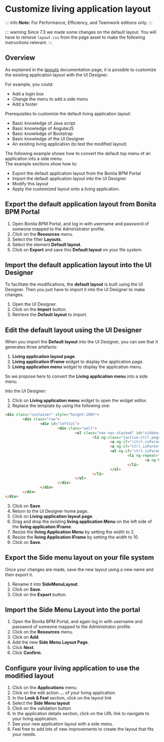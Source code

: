 # Customize living application layout

::: info
**Note:** For Performance, Efficiency, and Teamwork editions only.
:::

::: warning
Since 7.3 we made some changes on the default layout. You will have to remove `layout.css` from the page asset to make the following instructions relevant.
:::

 ## Overview

As explained in the [layouts](layouts.md) documentation page, it is possible to customize the existing application layout with the UI Designer.

For example, you could:

* Add a login box
* Change the menu to add a side menu
* Add a footer

Prerequisites to customize the default living application layout:

* Basic knowledge of Java script
* Basic knowledge of AngularJS
* Basic knowledge of Bootstrap
* Basic knowledge of the UI Designer
* An existing living application (to test the modified layout)

The following example shows how to convert the default top menu of an application into a side menu.  
The example sections show how to:
* Export the default application layout from the Bonita BPM Portal
* Import the default application layout into the UI Designer
* Modify this layout
* Apply the customized layout onto a living application.

 ## Export the default application layout from Bonita BPM Portal

1. Open Bonita BPM Portal, and log in with username and password of someone mapped to the Administrator profile.
2. Click on the **Resources** menu.
3. Select the filter **Layouts**.
4. Select the element **Default layout**.
5. Click on **Export** and save this **Default layout** on your file system.

## Import the default application layout into the UI Designer

To facilitate the modifications, the **default layout** is built using the UI Designer. Then you just have to import it into the UI Designer to make changes.

1. Open the UI Designer.
2. Click on the **Import** button.
3. Retrieve the **Default layout** to import.

## Edit the default layout using the UI Designer

When you import the **Default layout** into the UI Designer, you can see that it generates three artefacts:

1. **Living application layout page**.
2. **Living application IFrame** widget to display the application page.
3. **Living application menu** widget to display the application menu.

So we propose here to convert the **Living application menu** into a side menu.

Into the UI Designer:

1. Click on **Living application menu** widget to open the widget editor.
2. Replace the template by using the following one:
```html
<div class="container" style="height:100%">
        <div class="row">
                <div id="leftCol">
                        <div class="well">
                                <ul class="nav nav-stacked" id="sidebar">
                                        <li ng-class="{active:ctrl.pageToken===menu.applicationPageId.token}" ng-repeat="menu in ctrl.filterChildren(-1)" dropdown>
                                                <a ng-if="!ctrl.isParentMenu(menu)" ng-href="../{{menu.applicationPageId.token}}/" ng-click="ctrl.reload()" >{{menu.displayName}}</a>            
                                                <a ng-if="ctrl.isParentMenu(menu)" dropdown-toggle>{{menu.displayName}}<span class="caret"></span></a>
                                                <ul ng-if="ctrl.isParentMenu(menu)" class="dropdown-menu">  
                                                        <li ng-repeat="childMenu in ctrl.filterChildren(menu.id)">
                                                                <a ng-href="../{{childMenu.applicationPageId.token}}/" ng-click="ctrl.reload()">{{childMenu.displayName}}</a>
                                                        </li>
                                                </ul>
                                        </li>
                                </ul>
                        </div>
                </div>  
        </div>  
</div>
```
3. Click on **Save**.
4. Return to the UI Designer home page.
5. Click on **Living application layout page**.
6. Drag and drop the existing **living application Menu** on the left side of the **living application IFrame**.
7. Resize the **living Application Menu** by setting the width to 2\.
8. Resize the **living Application IFrame** by setting the width to 10\.
9. Click on **Save**.

## Export the Side menu layout on your file system

Once your changes are made, save the new layout using a new name and then export it.

1. Rename it into **SideMenuLayout**.
2. Click on **Save**.
3. Click on the **Export** button.

## Import the **Side Menu Layout** into the portal

1. Open the Bonita BPM Portal, and again log in with username and password of someone mapped to the Administrator profile.
2. Click on the **Resources** menu.
3. Click on **Add**.
4. Add the new **Side Menu Layout Page**.
5. Click **Next**.
6. Click **Confirm**.

## Configure your living application to use the modified layout

1. Click on the **Applications** menu.
2. Click on the edit action **...** of your living application.
3. In the **Look & Feel** section, click on the layout link
4. Select the **Side Menu layout**
5. Click on the validation button
6. In the application details section, click on the URL link to navigate to your living application.
7. See your new application layout with a side menu.
8. Feel free to add lots of new improvements to create the layout that fits your needs.
